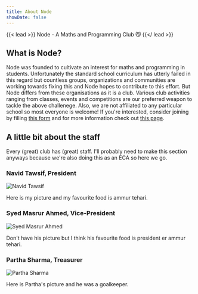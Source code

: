 ```yaml
---
title: About Node
showDate: false
---
```


{{< lead >}}
Node - A Maths and Programming Club :smirk_cat:
{{</ lead >}}

## What is Node?

Node was founded to cultivate an interest for maths and programming in students. Unfortunately the standard school curriculum has utterly failed in this regard but countless groups, organizations and communities are working towards fixing this and Node hopes to contribute to this effort. But Node differs from these organisations as it is a club. Various club activities ranging from classes, events and competitions are our preferred weapon to tackle the above challenege. Also, we are not affiliated to any particular school so most everyone is welcome! If you're interested, consider joining by filling [this form](https://docs.google.com/forms/d/e/1FAIpQLSdElN3BA2mJZpMfSiFXALVu-GRVnDrywjQMg9ISs_9TSGwZtQ/viewform?usp=sf_link) and for more information check out [this page](../posts/club-info).

## A little bit about the staff

Every (great) club has (great) staff. I'll probably need to make this section anyways because we're also doing this as an ECA so here we go.

### Navid Tawsif, President

![Navid Tawsif](img/navid_tawsif.jpg)

Here is my picture and my favourite food is ammur tehari.

### Syed Masrur Ahmed, Vice-President

![Syed Masrur Ahmed](img/syed_masrur_ahmed.jpg)

Don't have his picture but I think his favourite food is president er ammur tehari.

### Partha Sharma, Treasurer

![Partha Sharma](img/partha_sharma.jpg)

Here is Partha's picture and he was a goalkeeper.
